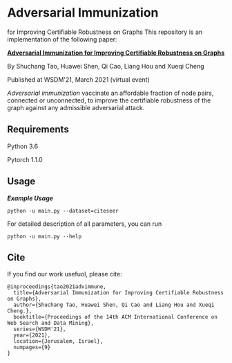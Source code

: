
# Adversarial Immunization
for Improving Certifiable Robustness on Graphs
This repository is an implementation of the following paper:

**[Adversarial Immunization
for Improving Certifiable Robustness on Graphs](https://arxiv.org/abs/2007.09647)**

By Shuchang Tao, Huawei Shen, Qi Cao, Liang Hou and Xueqi Cheng

Published at WSDM'21, March 2021 (virtual event)

*Adversarial immunization* vaccinate an affordable fraction of node pairs, connected or unconnected, to improve the certifiable robustness of the graph against any admissible adversarial attack.



## Requirements

Python 3.6

Pytorch 1.1.0



## Usage
***Example Usage***

`python -u main.py --dataset=citeseer `

For detailed description of all parameters, you can run

`python -u main.py --help`



## Cite

If you find our work usefuol, please cite:
```
@inproceedings{tao2021advimmune,
  title={Adversarial Immunization for Improving Certifiable Robustness on Graphs},
  author={Shuchang Tao, Huawei Shen, Qi Cao and Liang Hou and Xueqi Cheng.},
  booktitle={Proceedings of the 14th ACM International Conference on Web Search and Data Mining},
  series={WSDM'21},
  year={2021},
  location={Jerusalem, Israel},
  numpages={9}
}
```